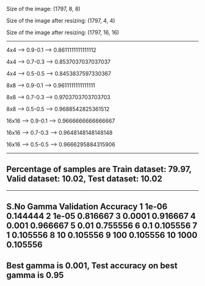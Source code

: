 Size of the image: (1797, 8, 8)

Size of the image  after resizing: (1797, 4, 4)

Size of the image after resizing: (1797, 16, 16)

--------------------------------------------------
4x4 --> 0.9-0.1 --> 0.8611111111111112

4x4 --> 0.7-0.3 --> 0.8537037037037037

4x4 --> 0.5-0.5 --> 0.8453837597330367

8x8 --> 0.9-0.1 --> 0.9611111111111111

8x8 --> 0.7-0.3 --> 0.9703703703703703

8x8 --> 0.5-0.5 --> 0.9688542825361512

16x16 --> 0.9-0.1 --> 0.9666666666666667

16x16 --> 0.7-0.3 --> 0.9648148148148148

16x16 --> 0.5-0.5 --> 0.9666295884315906

--------------------------------------------------
Percentage of samples are Train dataset: 79.97,  Valid dataset: 10.02,  Test dataset: 10.02
--------------------------------------------------

  
--------------------------------------------------
  S.No     Gamma    Validation Accuracy
     1     1e-06                0.144444
     2     1e-05                0.816667
     3     0.0001               0.916667
     4     0.001                0.966667
     5     0.01                 0.755556
     6     0.1                  0.105556
     7     1                    0.105556
     8    10                    0.105556
     9   100                    0.105556
    10  1000                    0.105556
--------------------------------------------------
Best gamma is 0.001, Test accuracy on best gamma is 0.95
--------------------------------------------------